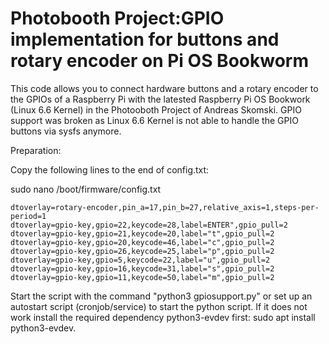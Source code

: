 # Photobooth Project:GPIO implementation for buttons and rotary encoder on Pi OS Bookworm
This code allows you to connect hardware buttons and a rotary encoder to the GPIOs of a Raspberry Pi with the latested Raspberry Pi OS Bookwork (Linux 6.6 Kernel) in the Photooboth Project of Andreas Skomski. GPIO support was broken as Linux 6.6 Kernel is not able to handle the GPIO buttons via sysfs anymore.

Preparation:

Copy the following lines to the end of config.txt:

sudo nano /boot/firmware/config.txt

    dtoverlay=rotary-encoder,pin_a=17,pin_b=27,relative_axis=1,steps-per-period=1
    dtoverlay=gpio-key,gpio=22,keycode=28,label=ENTER",gpio_pull=2
    dtoverlay=gpio-key,gpio=21,keycode=20,label="t",gpio_pull=2
    dtoverlay=gpio-key,gpio=20,keycode=46,label="c",gpio_pull=2
    dtoverlay=gpio-key,gpio=26,keycode=25,label="p",gpio_pull=2
    dtoverlay=gpio-key,gpio=5,keycode=22,label="u",gpio_pull=2
    dtoverlay=gpio-key,gpio=16,keycode=31,label="s",gpio_pull=2
    dtoverlay=gpio-key,gpio=11,keycode=50,label="m",gpio_pull=2

Start the script with the command "python3 gpiosupport.py" or set up an autostart script (cronjob/service) to start the python script. If it does not work install the required dependency python3-evdev first: sudo apt install python3-evdev.
